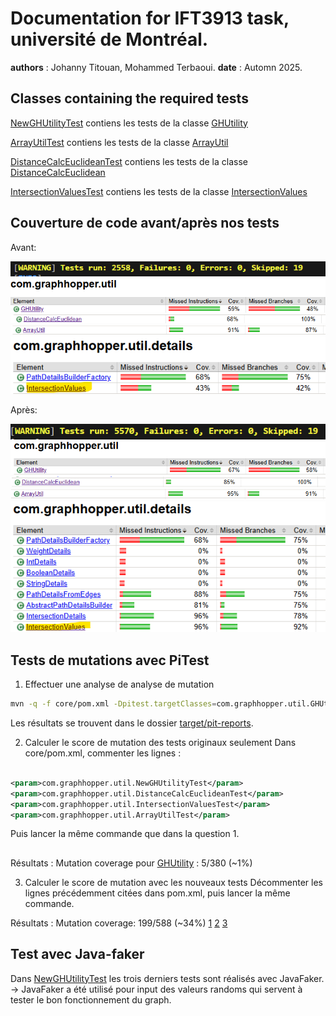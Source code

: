 # Documentation for IFT3913 task, université de Montréal.

**authors** : Johanny Titouan, Mohammed Terbaoui.
**date** : Automn 2025.

## Classes containing the required tests

[NewGHUtilityTest](core/src/test/java/com/graphhopper/util/NewGHUtilityTest.java) contiens les tests de la classe
[GHUtility](core/src/main/java/com/graphhopper/util/GHUtility.java)

[ArrayUtilTest](core/src/test/java/com/graphhopper/util/ArrayUtilTest.java) contiens les tests de la classe
[ArrayUtil](core/src/main/java/com/graphhopper/util/ArrayUtil.java)

[DistanceCalcEuclideanTest](core/src/test/java/com/graphhopper/util/DistanceCalcEuclideanTest.java) contiens les tests de la classe
[DistanceCalcEuclidean](core/src/main/java/com/graphhopper/util/DistanceCalcEuclidean.java)

[IntersectionValuesTest](core/src/test/java/com/graphhopper/util/IntersectionValuesTest.java) contiens les tests de la classe
[IntersectionValues](core/src/main/java/com/graphhopper/util/details/IntersectionValues.java)

## Couverture de code avant/après nos tests

Avant:

![1](screenshots/coverage1.png)
![2](screenshots/coverage2.png)
![3](screenshots/coverage3.png)
![4](screenshots/coverage4.png)
![5](screenshots/coverage5.png)

Après:

![6](screenshots/coverage6.png)
![7](screenshots/coverage7.png)
![8](screenshots/coverage8.png)
![9](screenshots/coverage9.png)
![10](screenshots/coverage10.png)

## Tests de mutations avec PiTest

1. Effectuer une analyse de analyse de mutation

```bash
mvn -q -f core/pom.xml -Dpitest.targetClasses=com.graphhopper.util.GHUtility,com.graphhopper.util.ArrayUtil,com.graphhopper.util.DistanceCalcEuclidean,com.graphhopper.util.details.IntersectionValues org.pitest:pitest-maven:1.16.1:mutationCoverage
```

Les résultats se trouvent dans le dossier [target/pit-reports](core/target/pit-reports).

2. Calculer le score de mutation des tests originaux seulement
   Dans core/pom.xml, commenter les lignes :

```xml

<param>com.graphhopper.util.NewGHUtilityTest</param>
<param>com.graphhopper.util.DistanceCalcEuclideanTest</param>
<param>com.graphhopper.util.IntersectionValuesTest</param>
<param>com.graphhopper.util.ArrayUtilTest</param>
```

Puis lancer la même commande que dans la question 1.

##

Résultats :
Mutation coverage pour [GHUtility](core/src/main/java/com/graphhopper/util/GHUtility.java) : 5/380 (~1%)

3. Calculer le score de mutation avec les nouveaux tests
   Décommenter les lignes précédemment citées dans pom.xml, puis lancer la même commande.

Résultats :
Mutation coverage: 199/588 (~34%)
[1](screenshots/pitest-1.png)
[2](screenshots/pitest-2.png)
[3](screenshots/pitest-3.png)

## Test avec Java-faker

Dans [NewGHUtilityTest](core/src/test/java/com/graphhopper/util/NewGHUtilityTest.java) les trois derniers tests sont réalisés avec JavaFaker.
-> JavaFaker a été utilisé pour input des valeurs randoms qui servent à tester le bon fonctionnement du graph.
